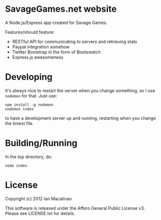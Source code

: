 SavageGames.net website
=======================

A Node.js/Express app created for Savage Games.

Features/should feature:
* RESTful API for communicating to servers and retrieving stats
* Paypal integration somehow
* Twitter Bootstrap in the form of Bootswatch
* Express.js awesomeness

Developing
==========
It's always nice to restart the server when you change something,
so I use `nodemon` for that. Just use:

```
npm install -g nodemon
nodemon index
```

to have a development server up and running, restarting when you change the tiniest file.

Building/Running
================

In the top directory, do:

```
node index
```

License
=======

Copyright (c) 2012 Ian Macalinao

This software is released under the Affero General Public License v3. Please see LICENSE.txt for details.
